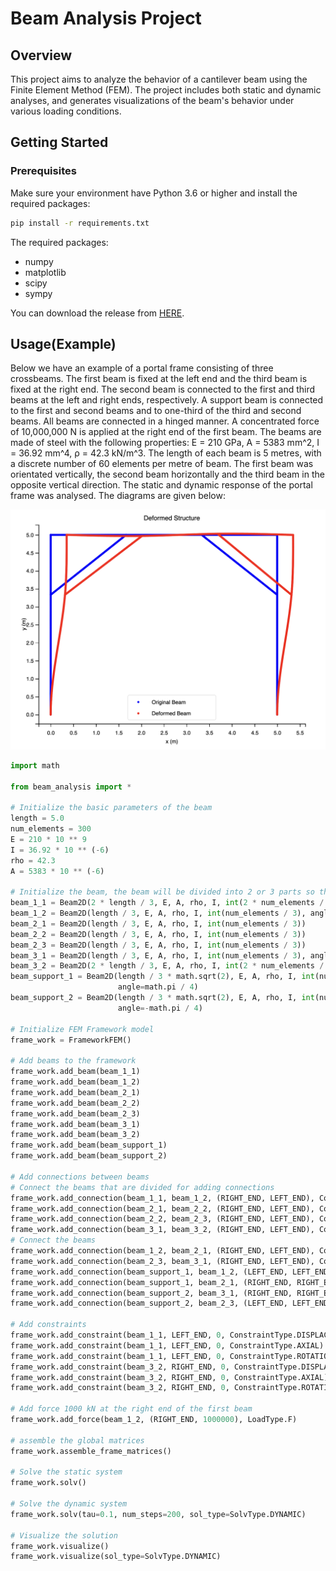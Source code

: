 # Beam Analysis Project

## Overview

This project aims to analyze the behavior of a cantilever beam using the Finite Element Method (FEM). The project
includes both static and dynamic analyses, and generates visualizations of the beam's behavior under various loading
conditions.

## Getting Started

### Prerequisites

Make sure your environment have Python 3.6 or higher and install the required packages:

```sh
pip install -r requirements.txt
```

The required packages:

- numpy
- matplotlib
- scipy
- sympy

You can download the release from [HERE](https://github.com/HNU-WYH/Beam_Analysis/releases/).

## Usage(Example)

Below we have an example of a portal frame consisting of three crossbeams. The first beam is fixed at the left end and
the third beam is fixed at the right end. The second beam is connected to the first and third beams at the left and
right ends, respectively. A support beam is connected to the first and second beams and to one-third of the third and
second beams. All beams are connected in a hinged manner. A concentrated force of 10,000,000 N is applied at the right
end of the first beam. The beams are made of steel with the following properties: E = 210 GPa, A = 5383 mm^2, I = 36.92
mm^4, ρ = 42.3 kN/m^3. The length of each beam is 5 metres, with a discrete number of 60 elements per metre of beam. The
first beam was orientated vertically, the second beam horizontally and the third beam in the opposite vertical
direction. The static and dynamic response of the portal frame was analysed. The diagrams are given below:

![static](example.jpg)

```python
import math

from beam_analysis import *

# Initialize the basic parameters of the beam
length = 5.0
num_elements = 300
E = 210 * 10 ** 9
I = 36.92 * 10 ** (-6)
rho = 42.3
A = 5383 * 10 ** (-6)

# Initialize the beam, the beam will be divided into 2 or 3 parts so that the beam can be added the connection in the middle
beam_1_1 = Beam2D(2 * length / 3, E, A, rho, I, int(2 * num_elements / 3), angle=math.pi / 2)
beam_1_2 = Beam2D(length / 3, E, A, rho, I, int(num_elements / 3), angle=math.pi / 2)
beam_2_1 = Beam2D(length / 3, E, A, rho, I, int(num_elements / 3))
beam_2_2 = Beam2D(length / 3, E, A, rho, I, int(num_elements / 3))
beam_2_3 = Beam2D(length / 3, E, A, rho, I, int(num_elements / 3))
beam_3_1 = Beam2D(length / 3, E, A, rho, I, int(num_elements / 3), angle=-math.pi / 2)
beam_3_2 = Beam2D(2 * length / 3, E, A, rho, I, int(2 * num_elements / 3), angle=-math.pi / 2)
beam_support_1 = Beam2D(length / 3 * math.sqrt(2), E, A, rho, I, int(num_elements / 3 * math.sqrt(2)),
                        angle=math.pi / 4)
beam_support_2 = Beam2D(length / 3 * math.sqrt(2), E, A, rho, I, int(num_elements / 3 * math.sqrt(2)),
                        angle=-math.pi / 4)

# Initialize FEM Framework model
frame_work = FrameworkFEM()

# Add beams to the framework
frame_work.add_beam(beam_1_1)
frame_work.add_beam(beam_1_2)
frame_work.add_beam(beam_2_1)
frame_work.add_beam(beam_2_2)
frame_work.add_beam(beam_2_3)
frame_work.add_beam(beam_3_1)
frame_work.add_beam(beam_3_2)
frame_work.add_beam(beam_support_1)
frame_work.add_beam(beam_support_2)

# Add connections between beams
# Connect the beams that are divided for adding connections
frame_work.add_connection(beam_1_1, beam_1_2, (RIGHT_END, LEFT_END), ConnectionType.Fix)
frame_work.add_connection(beam_2_1, beam_2_2, (RIGHT_END, LEFT_END), ConnectionType.Fix)
frame_work.add_connection(beam_2_2, beam_2_3, (RIGHT_END, LEFT_END), ConnectionType.Fix)
frame_work.add_connection(beam_3_1, beam_3_2, (RIGHT_END, LEFT_END), ConnectionType.Fix)
# Connect the beams
frame_work.add_connection(beam_1_2, beam_2_1, (RIGHT_END, LEFT_END), ConnectionType.Hinge)
frame_work.add_connection(beam_2_3, beam_3_1, (RIGHT_END, LEFT_END), ConnectionType.Hinge)
frame_work.add_connection(beam_support_1, beam_1_2, (LEFT_END, LEFT_END), ConnectionType.Hinge)
frame_work.add_connection(beam_support_1, beam_2_1, (RIGHT_END, RIGHT_END), ConnectionType.Hinge)
frame_work.add_connection(beam_support_2, beam_3_1, (RIGHT_END, RIGHT_END), ConnectionType.Hinge)
frame_work.add_connection(beam_support_2, beam_2_3, (LEFT_END, LEFT_END), ConnectionType.Hinge)

# Add constraints
frame_work.add_constraint(beam_1_1, LEFT_END, 0, ConstraintType.DISPLACEMENT)
frame_work.add_constraint(beam_1_1, LEFT_END, 0, ConstraintType.AXIAL)
frame_work.add_constraint(beam_1_1, LEFT_END, 0, ConstraintType.ROTATION)
frame_work.add_constraint(beam_3_2, RIGHT_END, 0, ConstraintType.DISPLACEMENT)
frame_work.add_constraint(beam_3_2, RIGHT_END, 0, ConstraintType.AXIAL)
frame_work.add_constraint(beam_3_2, RIGHT_END, 0, ConstraintType.ROTATION)

# Add force 1000 kN at the right end of the first beam
frame_work.add_force(beam_1_2, (RIGHT_END, 1000000), LoadType.F)

# assemble the global matrices
frame_work.assemble_frame_matrices()

# Solve the static system
frame_work.solv()

# Solve the dynamic system
frame_work.solv(tau=0.1, num_steps=200, sol_type=SolvType.DYNAMIC)

# Visualize the solution
frame_work.visualize()
frame_work.visualize(sol_type=SolvType.DYNAMIC)
```